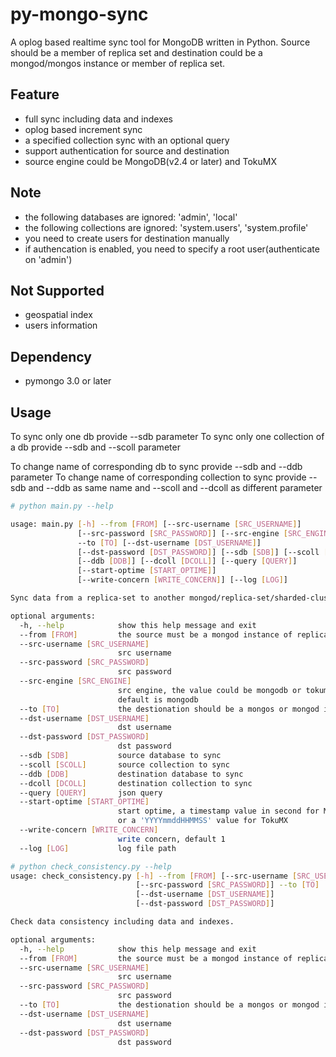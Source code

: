 # py-mongo-sync

A oplog based realtime sync tool for MongoDB written in Python.
Source should be a member of replica set and destination could be a mongod/mongos instance or member of replica set.


## Feature

- full sync including data and indexes
- oplog based increment sync
- a specified collection sync with an optional query
- support authentication for source and destination
- source engine could be MongoDB(v2.4 or later) and TokuMX


## Note

- the following databases are ignored: 'admin', 'local'
- the following collections are ignored: 'system.users', 'system.profile'
- you need to create users for destination manually
- if authencation is enabled, you need to specify a root user(authenticate on 'admin')


## Not Supported

- geospatial index
- users information


## Dependency

- pymongo 3.0 or later


## Usage 

To sync only one db provide --sdb parameter
To sync only one collection of a db provide --sdb and --scoll parameter

To change name of corresponding db to sync provide --sdb and --ddb parameter
To change name of corresponding collection to sync provide --sdb and --ddb as same name and --scoll and --dcoll as different parameter

```bash
# python main.py --help

usage: main.py [-h] --from [FROM] [--src-username [SRC_USERNAME]]
               [--src-password [SRC_PASSWORD]] [--src-engine [SRC_ENGINE]]
               --to [TO] [--dst-username [DST_USERNAME]]
               [--dst-password [DST_PASSWORD]] [--sdb [SDB]] [--scoll [SCOLL]]
               [--ddb [DDB]] [--dcoll [DCOLL]] [--query [QUERY]]
               [--start-optime [START_OPTIME]]
               [--write-concern [WRITE_CONCERN]] [--log [LOG]]

Sync data from a replica-set to another mongod/replica-set/sharded-cluster.

optional arguments:
  -h, --help            show this help message and exit
  --from [FROM]         the source must be a mongod instance of replica-set
  --src-username [SRC_USERNAME]
                        src username
  --src-password [SRC_PASSWORD]
                        src password
  --src-engine [SRC_ENGINE]
                        src engine, the value could be mongodb or tokumx,
                        default is mongodb
  --to [TO]             the destionation should be a mongos or mongod instance
  --dst-username [DST_USERNAME]
                        dst username
  --dst-password [DST_PASSWORD]
                        dst password
  --sdb [SDB]           source database to sync
  --scoll [SCOLL]       source collection to sync
  --ddb [DDB]           destination database to sync
  --dcoll [DCOLL]       destination collection to sync
  --query [QUERY]       json query
  --start-optime [START_OPTIME]
                        start optime, a timestamp value in second for MongoDB
                        or a 'YYYYmmddHHMMSS' value for TokuMX
  --write-concern [WRITE_CONCERN]
                        write concern, default 1
  --log [LOG]           log file path

```

```bash
# python check_consistency.py --help
usage: check_consistency.py [-h] --from [FROM] [--src-username [SRC_USERNAME]]
                            [--src-password [SRC_PASSWORD]] --to [TO]
                            [--dst-username [DST_USERNAME]]
                            [--dst-password [DST_PASSWORD]]

Check data consistency including data and indexes.

optional arguments:
  -h, --help            show this help message and exit
  --from [FROM]         the source must be a mongod instance of replica-set
  --src-username [SRC_USERNAME]
                        src username
  --src-password [SRC_PASSWORD]
                        src password
  --to [TO]             the destionation should be a mongos or mongod instance
  --dst-username [DST_USERNAME]
                        dst username
  --dst-password [DST_PASSWORD]
                        dst password
```
